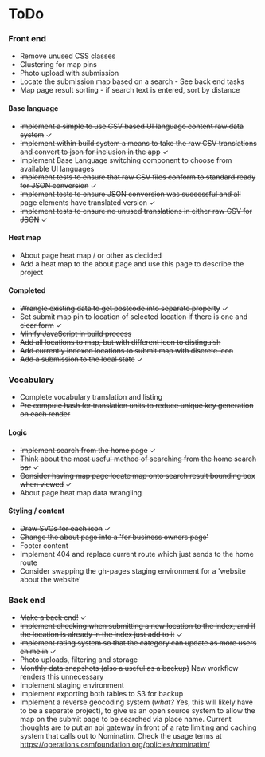 # ToDo

### Front end

+ Remove unused CSS classes
+ Clustering for map pins
+ Photo upload with submission
+ Locate the submission map based on a search - See back end tasks
+ Map page result sorting - if search text is entered, sort by distance

#### Base language

+ ~~Implement a simple to use CSV based UI language content raw data system~~ ✓
+ ~~Implement within build system a means to take the raw CSV translations and convert to json for inclusion in the app~~ ✓
+ Implement Base Language switching component to choose from available UI languages
+ ~~Implement tests to ensure that raw CSV files conform to standard ready for JSON conversion~~ ✓
+ ~~Implement tests to ensure JSON conversion was successful and all page elements have translated version~~ ✓
+ ~~Implement tests to ensure no unused translations in either raw CSV for JSON~~ ✓

#### Heat map

+ About page heat map / or other as decided
+ Add a heat map to the about page and use this page to describe the project

#### Completed

+ ~~Wrangle existing data to get postcode into separate property~~ ✓
+ ~~Set submit map pin to location of selected location if there is one and clear form~~ ✓
+ ~~Minify JavaScript in build process~~
+ ~~Add all locations to map, but with different icon to distinguish~~
+ ~~Add currently indexed locations to submit map with discrete icon~~
+ ~~Add a submission to the local state~~ ✓

### Vocabulary

+ Complete vocabulary translation and listing
+ ~~Pre compute hash for translation units to reduce unique key generation on each render~~

#### Logic

+ ~~Implement search from the home page~~ ✓
+ ~~Think about the most useful method of searching from the home search bar~~ ✓
+ ~~Consider having map page locate map onto search result bounding box when viewed~~ ✓
+ About page heat map data wrangling

#### Styling / content

+ ~~Draw SVGs for each icon~~ ✓
+ ~~Change the about page into a 'for business owners page'~~
+ Footer content
+ Implement 404 and replace current route which just sends to the home route
+ Consider swapping the gh-pages staging environment for a 'website about the website'

### Back end

+ ~~Make a back end!~~ ✓
+ ~~Implement checking when submitting a new location to the index, and if the location is already in the index
just add to it~~ ✓
+ ~~Implement rating system so that the category can update as more users chime in~~ ✓
+ Photo uploads, filtering and storage
+ ~~Monthly data snapshots (also a useful as a backup)~~ New workflow renders this unnecessary
+ Implement staging environment
+ Implement exporting both tables to S3 for backup
+ Implement a reverse geocoding system (*what?* Yes, this will likely have to be a separate project), to 
    give us an open source system to allow the map on the submit page to be searched via place name. Current
    thoughts are to put an api gateway in front of a rate limiting and caching system that calls out to Nominatim.
    Check the usage terms at https://operations.osmfoundation.org/policies/nominatim/